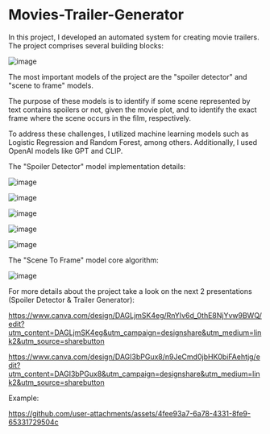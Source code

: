 # Movies-Trailer-Generator
In this project, I developed an automated system for creating movie trailers. The project comprises several building blocks:

![image](https://github.com/user-attachments/assets/30654fb8-1ad4-4445-a688-eeebc53d675c)


The most important models of the project are the "spoiler detector" and "scene to frame" models. 

The purpose of these models is to identify if some scene represented by text contains spoilers or not, given the movie plot, and to identify the exact frame where the scene occurs in the film, respectively.

To address these challenges, I utilized machine learning models such as Logistic Regression and Random Forest, among others. Additionally, I used OpenAI models like GPT and CLIP.

The "Spoiler Detector" model implementation details: 

![image](https://github.com/user-attachments/assets/9066453e-e783-4e90-96b0-605ede1ebfdd)


![image](https://github.com/user-attachments/assets/db190752-34ce-4803-845a-a5c382034d40)


![image](https://github.com/user-attachments/assets/c17e7a1c-8ce9-4e5e-8d7b-81e761810646)


![image](https://github.com/user-attachments/assets/c968d0cf-dcb3-417e-85c5-c3b8c41a4c5e)


![image](https://github.com/user-attachments/assets/83639a3d-344f-4dcd-aef8-f724d6338dca)


The "Scene To Frame" model core algorithm:  

![image](https://github.com/user-attachments/assets/f04822e9-44b3-4b6d-b063-d8f0a5f0e350)


For more details about the project take a look on the next 2 presentations (Spoiler Detector & Trailer Generator): 


https://www.canva.com/design/DAGLjmSK4eg/RnYIv6d_0thE8NjYvw9BWQ/edit?utm_content=DAGLjmSK4eg&utm_campaign=designshare&utm_medium=link2&utm_source=sharebutton


https://www.canva.com/design/DAGI3bPGux8/n9JeCmd0jbHK0biFAehtjg/edit?utm_content=DAGI3bPGux8&utm_campaign=designshare&utm_medium=link2&utm_source=sharebutton

Example: 

https://github.com/user-attachments/assets/4fee93a7-6a78-4331-8fe9-65331729504c


